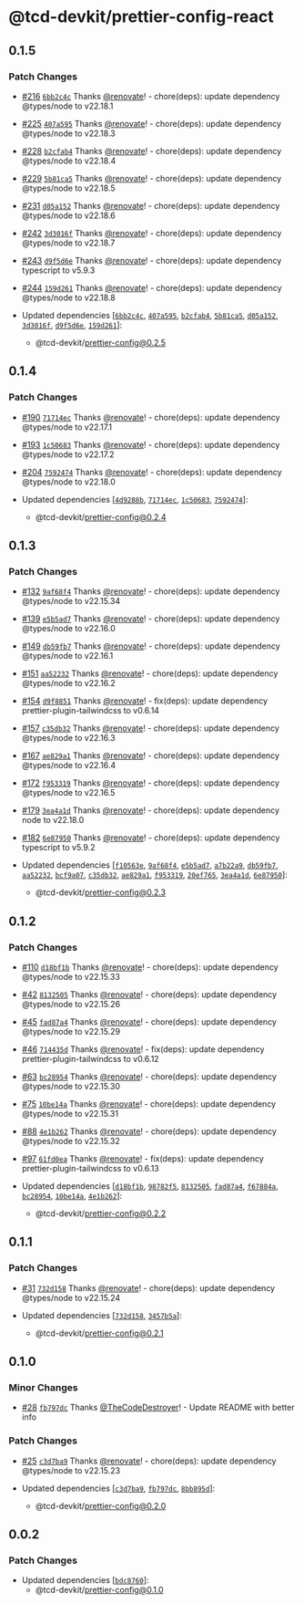 # @tcd-devkit/prettier-config-react

## 0.1.5

### Patch Changes

- [#216](https://github.com/TheCodeDestroyer/devkit/pull/216) [`6bb2c4c`](https://github.com/TheCodeDestroyer/devkit/commit/6bb2c4ccae9f1f40ad20b4775ca803122e2c3667) Thanks [@renovate](https://github.com/apps/renovate)! - chore(deps): update dependency @types/node to v22.18.1

- [#225](https://github.com/TheCodeDestroyer/devkit/pull/225) [`407a595`](https://github.com/TheCodeDestroyer/devkit/commit/407a595d641772b30638902e583743fb4711db12) Thanks [@renovate](https://github.com/apps/renovate)! - chore(deps): update dependency @types/node to v22.18.3

- [#228](https://github.com/TheCodeDestroyer/devkit/pull/228) [`b2cfab4`](https://github.com/TheCodeDestroyer/devkit/commit/b2cfab498efc4818128709d082210758414c2bf5) Thanks [@renovate](https://github.com/apps/renovate)! - chore(deps): update dependency @types/node to v22.18.4

- [#229](https://github.com/TheCodeDestroyer/devkit/pull/229) [`5b81ca5`](https://github.com/TheCodeDestroyer/devkit/commit/5b81ca56786b83e72e8d26174858b91ba4596fad) Thanks [@renovate](https://github.com/apps/renovate)! - chore(deps): update dependency @types/node to v22.18.5

- [#231](https://github.com/TheCodeDestroyer/devkit/pull/231) [`d05a152`](https://github.com/TheCodeDestroyer/devkit/commit/d05a152fef927d30a88e689f9274718e6f5a1eac) Thanks [@renovate](https://github.com/apps/renovate)! - chore(deps): update dependency @types/node to v22.18.6

- [#242](https://github.com/TheCodeDestroyer/devkit/pull/242) [`3d3016f`](https://github.com/TheCodeDestroyer/devkit/commit/3d3016f7f8ccac8fff198c78ed51404d623ede2a) Thanks [@renovate](https://github.com/apps/renovate)! - chore(deps): update dependency @types/node to v22.18.7

- [#243](https://github.com/TheCodeDestroyer/devkit/pull/243) [`d9f5d6e`](https://github.com/TheCodeDestroyer/devkit/commit/d9f5d6e4dc45abad42f3106d39ef7cd997687f6f) Thanks [@renovate](https://github.com/apps/renovate)! - chore(deps): update dependency typescript to v5.9.3

- [#244](https://github.com/TheCodeDestroyer/devkit/pull/244) [`159d261`](https://github.com/TheCodeDestroyer/devkit/commit/159d2619f5c8d6bcc958187ac85c8e01ce2445be) Thanks [@renovate](https://github.com/apps/renovate)! - chore(deps): update dependency @types/node to v22.18.8

- Updated dependencies [[`6bb2c4c`](https://github.com/TheCodeDestroyer/devkit/commit/6bb2c4ccae9f1f40ad20b4775ca803122e2c3667), [`407a595`](https://github.com/TheCodeDestroyer/devkit/commit/407a595d641772b30638902e583743fb4711db12), [`b2cfab4`](https://github.com/TheCodeDestroyer/devkit/commit/b2cfab498efc4818128709d082210758414c2bf5), [`5b81ca5`](https://github.com/TheCodeDestroyer/devkit/commit/5b81ca56786b83e72e8d26174858b91ba4596fad), [`d05a152`](https://github.com/TheCodeDestroyer/devkit/commit/d05a152fef927d30a88e689f9274718e6f5a1eac), [`3d3016f`](https://github.com/TheCodeDestroyer/devkit/commit/3d3016f7f8ccac8fff198c78ed51404d623ede2a), [`d9f5d6e`](https://github.com/TheCodeDestroyer/devkit/commit/d9f5d6e4dc45abad42f3106d39ef7cd997687f6f), [`159d261`](https://github.com/TheCodeDestroyer/devkit/commit/159d2619f5c8d6bcc958187ac85c8e01ce2445be)]:
  - @tcd-devkit/prettier-config@0.2.5

## 0.1.4

### Patch Changes

- [#190](https://github.com/TheCodeDestroyer/devkit/pull/190) [`71714ec`](https://github.com/TheCodeDestroyer/devkit/commit/71714ec8d2dc096c94f6d21728613f71d918ec82) Thanks [@renovate](https://github.com/apps/renovate)! - chore(deps): update dependency @types/node to v22.17.1

- [#193](https://github.com/TheCodeDestroyer/devkit/pull/193) [`1c50683`](https://github.com/TheCodeDestroyer/devkit/commit/1c5068327807e8ee2a663e05e33557514188d1f1) Thanks [@renovate](https://github.com/apps/renovate)! - chore(deps): update dependency @types/node to v22.17.2

- [#204](https://github.com/TheCodeDestroyer/devkit/pull/204) [`7592474`](https://github.com/TheCodeDestroyer/devkit/commit/7592474282bbad9e45bf41ce9343c86aeff72827) Thanks [@renovate](https://github.com/apps/renovate)! - chore(deps): update dependency @types/node to v22.18.0

- Updated dependencies [[`4d9288b`](https://github.com/TheCodeDestroyer/devkit/commit/4d9288b37355908643d7a8619bed61a34b8930c5), [`71714ec`](https://github.com/TheCodeDestroyer/devkit/commit/71714ec8d2dc096c94f6d21728613f71d918ec82), [`1c50683`](https://github.com/TheCodeDestroyer/devkit/commit/1c5068327807e8ee2a663e05e33557514188d1f1), [`7592474`](https://github.com/TheCodeDestroyer/devkit/commit/7592474282bbad9e45bf41ce9343c86aeff72827)]:
  - @tcd-devkit/prettier-config@0.2.4

## 0.1.3

### Patch Changes

- [#132](https://github.com/TheCodeDestroyer/devkit/pull/132) [`9af68f4`](https://github.com/TheCodeDestroyer/devkit/commit/9af68f4de855b61101d10f9684d4151af54200ad) Thanks [@renovate](https://github.com/apps/renovate)! - chore(deps): update dependency @types/node to v22.15.34

- [#139](https://github.com/TheCodeDestroyer/devkit/pull/139) [`e5b5ad7`](https://github.com/TheCodeDestroyer/devkit/commit/e5b5ad707555cf688376e0a27beea52b2ad69517) Thanks [@renovate](https://github.com/apps/renovate)! - chore(deps): update dependency @types/node to v22.16.0

- [#149](https://github.com/TheCodeDestroyer/devkit/pull/149) [`db59fb7`](https://github.com/TheCodeDestroyer/devkit/commit/db59fb79dfc9df6c4fb47515f36030c91c7a9a79) Thanks [@renovate](https://github.com/apps/renovate)! - chore(deps): update dependency @types/node to v22.16.1

- [#151](https://github.com/TheCodeDestroyer/devkit/pull/151) [`aa52232`](https://github.com/TheCodeDestroyer/devkit/commit/aa5223295416d954638a64bd587442f80b33b04e) Thanks [@renovate](https://github.com/apps/renovate)! - chore(deps): update dependency @types/node to v22.16.2

- [#154](https://github.com/TheCodeDestroyer/devkit/pull/154) [`d9f8851`](https://github.com/TheCodeDestroyer/devkit/commit/d9f885153a922a7ad4914d4fa07a35fdd456a466) Thanks [@renovate](https://github.com/apps/renovate)! - fix(deps): update dependency prettier-plugin-tailwindcss to v0.6.14

- [#157](https://github.com/TheCodeDestroyer/devkit/pull/157) [`c35db32`](https://github.com/TheCodeDestroyer/devkit/commit/c35db32aa4f3f690f32894468b68fe82b3e03dc3) Thanks [@renovate](https://github.com/apps/renovate)! - chore(deps): update dependency @types/node to v22.16.3

- [#167](https://github.com/TheCodeDestroyer/devkit/pull/167) [`ae829a1`](https://github.com/TheCodeDestroyer/devkit/commit/ae829a19461615436e9aca120a3a5256d995474d) Thanks [@renovate](https://github.com/apps/renovate)! - chore(deps): update dependency @types/node to v22.16.4

- [#172](https://github.com/TheCodeDestroyer/devkit/pull/172) [`f953319`](https://github.com/TheCodeDestroyer/devkit/commit/f9533194c0fb7254b9afcca3cb37608f107710d0) Thanks [@renovate](https://github.com/apps/renovate)! - chore(deps): update dependency @types/node to v22.16.5

- [#179](https://github.com/TheCodeDestroyer/devkit/pull/179) [`3ea4a1d`](https://github.com/TheCodeDestroyer/devkit/commit/3ea4a1d4d717296aa33034901172c4d47a2f87b1) Thanks [@renovate](https://github.com/apps/renovate)! - chore(deps): update dependency node to v22.18.0

- [#182](https://github.com/TheCodeDestroyer/devkit/pull/182) [`6e87950`](https://github.com/TheCodeDestroyer/devkit/commit/6e8795015a09291130de01a0e2e289234570c5e4) Thanks [@renovate](https://github.com/apps/renovate)! - chore(deps): update dependency typescript to v5.9.2

- Updated dependencies [[`f10563e`](https://github.com/TheCodeDestroyer/devkit/commit/f10563ef62419ff8802492a6908670c68e45ab93), [`9af68f4`](https://github.com/TheCodeDestroyer/devkit/commit/9af68f4de855b61101d10f9684d4151af54200ad), [`e5b5ad7`](https://github.com/TheCodeDestroyer/devkit/commit/e5b5ad707555cf688376e0a27beea52b2ad69517), [`a7b22a9`](https://github.com/TheCodeDestroyer/devkit/commit/a7b22a95cfff4390814bc7c5801b79cd7495ab8d), [`db59fb7`](https://github.com/TheCodeDestroyer/devkit/commit/db59fb79dfc9df6c4fb47515f36030c91c7a9a79), [`aa52232`](https://github.com/TheCodeDestroyer/devkit/commit/aa5223295416d954638a64bd587442f80b33b04e), [`bcf9a07`](https://github.com/TheCodeDestroyer/devkit/commit/bcf9a0785460df325ccf7cc0350a2576235ec216), [`c35db32`](https://github.com/TheCodeDestroyer/devkit/commit/c35db32aa4f3f690f32894468b68fe82b3e03dc3), [`ae829a1`](https://github.com/TheCodeDestroyer/devkit/commit/ae829a19461615436e9aca120a3a5256d995474d), [`f953319`](https://github.com/TheCodeDestroyer/devkit/commit/f9533194c0fb7254b9afcca3cb37608f107710d0), [`20ef765`](https://github.com/TheCodeDestroyer/devkit/commit/20ef765e7ac2dcbabd9a4b55086bb2656d46c425), [`3ea4a1d`](https://github.com/TheCodeDestroyer/devkit/commit/3ea4a1d4d717296aa33034901172c4d47a2f87b1), [`6e87950`](https://github.com/TheCodeDestroyer/devkit/commit/6e8795015a09291130de01a0e2e289234570c5e4)]:
  - @tcd-devkit/prettier-config@0.2.3

## 0.1.2

### Patch Changes

- [#110](https://github.com/TheCodeDestroyer/devkit/pull/110) [`d18bf1b`](https://github.com/TheCodeDestroyer/devkit/commit/d18bf1b5c1fb36923ca847e8831de30e07763b24) Thanks [@renovate](https://github.com/apps/renovate)! - chore(deps): update dependency @types/node to v22.15.33

- [#42](https://github.com/TheCodeDestroyer/devkit/pull/42) [`8132505`](https://github.com/TheCodeDestroyer/devkit/commit/8132505b81dccb163c689a98495ac18f47e35e02) Thanks [@renovate](https://github.com/apps/renovate)! - chore(deps): update dependency @types/node to v22.15.26

- [#45](https://github.com/TheCodeDestroyer/devkit/pull/45) [`fad87a4`](https://github.com/TheCodeDestroyer/devkit/commit/fad87a46ccae63b816ea3a4223c825972a5d6a08) Thanks [@renovate](https://github.com/apps/renovate)! - chore(deps): update dependency @types/node to v22.15.29

- [#46](https://github.com/TheCodeDestroyer/devkit/pull/46) [`714435d`](https://github.com/TheCodeDestroyer/devkit/commit/714435d2af47d52db569e8b635e0379ba2493208) Thanks [@renovate](https://github.com/apps/renovate)! - fix(deps): update dependency prettier-plugin-tailwindcss to v0.6.12

- [#63](https://github.com/TheCodeDestroyer/devkit/pull/63) [`bc28954`](https://github.com/TheCodeDestroyer/devkit/commit/bc2895460827e304b48419284cf23b255efbfd45) Thanks [@renovate](https://github.com/apps/renovate)! - chore(deps): update dependency @types/node to v22.15.30

- [#75](https://github.com/TheCodeDestroyer/devkit/pull/75) [`10be14a`](https://github.com/TheCodeDestroyer/devkit/commit/10be14a7edf75db5ce9f4ed508ac3e6c749ae941) Thanks [@renovate](https://github.com/apps/renovate)! - chore(deps): update dependency @types/node to v22.15.31

- [#88](https://github.com/TheCodeDestroyer/devkit/pull/88) [`4e1b262`](https://github.com/TheCodeDestroyer/devkit/commit/4e1b2623e664c2f044773aa99a4776d24f67a230) Thanks [@renovate](https://github.com/apps/renovate)! - chore(deps): update dependency @types/node to v22.15.32

- [#97](https://github.com/TheCodeDestroyer/devkit/pull/97) [`61fd0ea`](https://github.com/TheCodeDestroyer/devkit/commit/61fd0ea5ca21032ad0751eac9773271f77115094) Thanks [@renovate](https://github.com/apps/renovate)! - fix(deps): update dependency prettier-plugin-tailwindcss to v0.6.13

- Updated dependencies [[`d18bf1b`](https://github.com/TheCodeDestroyer/devkit/commit/d18bf1b5c1fb36923ca847e8831de30e07763b24), [`98782f5`](https://github.com/TheCodeDestroyer/devkit/commit/98782f587a22804728ad38b3d7966bc3619efe58), [`8132505`](https://github.com/TheCodeDestroyer/devkit/commit/8132505b81dccb163c689a98495ac18f47e35e02), [`fad87a4`](https://github.com/TheCodeDestroyer/devkit/commit/fad87a46ccae63b816ea3a4223c825972a5d6a08), [`f67884a`](https://github.com/TheCodeDestroyer/devkit/commit/f67884a4c73859d36ae1e43cfb272f5cd9e134ca), [`bc28954`](https://github.com/TheCodeDestroyer/devkit/commit/bc2895460827e304b48419284cf23b255efbfd45), [`10be14a`](https://github.com/TheCodeDestroyer/devkit/commit/10be14a7edf75db5ce9f4ed508ac3e6c749ae941), [`4e1b262`](https://github.com/TheCodeDestroyer/devkit/commit/4e1b2623e664c2f044773aa99a4776d24f67a230)]:
  - @tcd-devkit/prettier-config@0.2.2

## 0.1.1

### Patch Changes

- [#31](https://github.com/TheCodeDestroyer/devkit/pull/31) [`732d158`](https://github.com/TheCodeDestroyer/devkit/commit/732d158f007bcbf1c7770bc4c8111dd6dc756080) Thanks [@renovate](https://github.com/apps/renovate)! - chore(deps): update dependency @types/node to v22.15.24

- Updated dependencies [[`732d158`](https://github.com/TheCodeDestroyer/devkit/commit/732d158f007bcbf1c7770bc4c8111dd6dc756080), [`3457b5a`](https://github.com/TheCodeDestroyer/devkit/commit/3457b5ab1816e2cb04ed90935ff2d5572cb86f83)]:
  - @tcd-devkit/prettier-config@0.2.1

## 0.1.0

### Minor Changes

- [#28](https://github.com/TheCodeDestroyer/devkit/pull/28) [`fb797dc`](https://github.com/TheCodeDestroyer/devkit/commit/fb797dc8d6f47e4535e7a206a4a5f1c8f979db45) Thanks [@TheCodeDestroyer](https://github.com/TheCodeDestroyer)! - Update README with better info

### Patch Changes

- [#25](https://github.com/TheCodeDestroyer/devkit/pull/25) [`c3d7ba9`](https://github.com/TheCodeDestroyer/devkit/commit/c3d7ba9c3097a1780167dbb84e5217dbe4b2bae3) Thanks [@renovate](https://github.com/apps/renovate)! - chore(deps): update dependency @types/node to v22.15.23

- Updated dependencies [[`c3d7ba9`](https://github.com/TheCodeDestroyer/devkit/commit/c3d7ba9c3097a1780167dbb84e5217dbe4b2bae3), [`fb797dc`](https://github.com/TheCodeDestroyer/devkit/commit/fb797dc8d6f47e4535e7a206a4a5f1c8f979db45), [`8bb895d`](https://github.com/TheCodeDestroyer/devkit/commit/8bb895db1de203039b65b05dc58528c752f6feea)]:
  - @tcd-devkit/prettier-config@0.2.0

## 0.0.2

### Patch Changes

- Updated dependencies [[`bdc8760`](https://github.com/TheCodeDestroyer/devkit/commit/bdc87609699071b2624c35a62437a315ee2baec6)]:
  - @tcd-devkit/prettier-config@0.1.0
